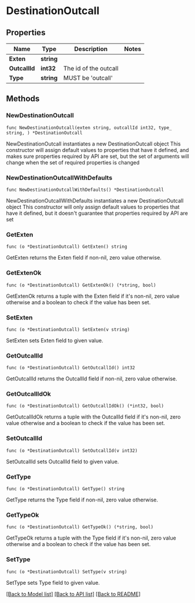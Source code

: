 # DestinationOutcall

## Properties

Name | Type | Description | Notes
------------ | ------------- | ------------- | -------------
**Exten** | **string** |  |
**OutcallId** | **int32** | The id of the outcall |
**Type** | **string** | MUST be &#39;outcall&#39; |

## Methods

### NewDestinationOutcall

`func NewDestinationOutcall(exten string, outcallId int32, type_ string, ) *DestinationOutcall`

NewDestinationOutcall instantiates a new DestinationOutcall object
This constructor will assign default values to properties that have it defined,
and makes sure properties required by API are set, but the set of arguments
will change when the set of required properties is changed

### NewDestinationOutcallWithDefaults

`func NewDestinationOutcallWithDefaults() *DestinationOutcall`

NewDestinationOutcallWithDefaults instantiates a new DestinationOutcall object
This constructor will only assign default values to properties that have it defined,
but it doesn't guarantee that properties required by API are set

### GetExten

`func (o *DestinationOutcall) GetExten() string`

GetExten returns the Exten field if non-nil, zero value otherwise.

### GetExtenOk

`func (o *DestinationOutcall) GetExtenOk() (*string, bool)`

GetExtenOk returns a tuple with the Exten field if it's non-nil, zero value otherwise
and a boolean to check if the value has been set.

### SetExten

`func (o *DestinationOutcall) SetExten(v string)`

SetExten sets Exten field to given value.

### GetOutcallId

`func (o *DestinationOutcall) GetOutcallId() int32`

GetOutcallId returns the OutcallId field if non-nil, zero value otherwise.

### GetOutcallIdOk

`func (o *DestinationOutcall) GetOutcallIdOk() (*int32, bool)`

GetOutcallIdOk returns a tuple with the OutcallId field if it's non-nil, zero value otherwise
and a boolean to check if the value has been set.

### SetOutcallId

`func (o *DestinationOutcall) SetOutcallId(v int32)`

SetOutcallId sets OutcallId field to given value.

### GetType

`func (o *DestinationOutcall) GetType() string`

GetType returns the Type field if non-nil, zero value otherwise.

### GetTypeOk

`func (o *DestinationOutcall) GetTypeOk() (*string, bool)`

GetTypeOk returns a tuple with the Type field if it's non-nil, zero value otherwise
and a boolean to check if the value has been set.

### SetType

`func (o *DestinationOutcall) SetType(v string)`

SetType sets Type field to given value.

[[Back to Model list]](../README.md#documentation-for-models) [[Back to API list]](../README.md#documentation-for-api-endpoints) [[Back to README]](../README.md)
